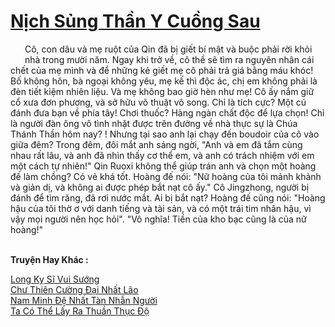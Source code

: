 <a href="https://truyentiki.com/nich-sung-than-y-cuong-sau.33660/" title="Nịch Sủng Thần Y Cuồng Sau"><h1>Nịch Sủng Thần Y Cuồng Sau</h1></a><div style="display:table"><img align="right" style="float: left; padding: 10px;" src="https://truyentiki.com/images/story/200x260/33660.jpg" alt="">Cô, con dâu và mẹ ruột của Qin đã bị giết bí mật và buộc phải rời khỏi nhà trong mười năm. Ngay khi trở về, cô thề sẽ tìm ra nguyên nhân cái chết của mẹ mình và để những kẻ giết mẹ cô phải trả giá bằng máu khóc! Bố không hôn, bà ngoại không yêu, mẹ kế thì độc ác, chị em không phải là đèn tiết kiệm nhiên liệu. Và mẹ không bao giờ hèn như mẹ! Cô ấy nắm giữ cổ xưa đơn phương, và sở hữu võ thuật vô song. Chỉ là tích cực? Một cú đánh đưa bạn về phía tây! Chơi thuốc? Hàng ngàn chất độc để lựa chọn! Chỉ là người đàn ông vô tình nhặt được trên đường về nhà thực sự là Chúa Thánh Thần hôm nay? ! Nhưng tại sao anh lại chạy đến boudoir của cô vào giữa đêm? Trong đêm, đôi mắt anh sáng ngời, "Anh và em đã tắm cùng nhau rất lâu, và anh đã nhìn thấy cơ thể em, và anh có trách nhiệm với em một cách tự nhiên!" Qin Ruoxi không thể giúp trán anh và chọn một hoàng đế làm chồng? Có vẻ khá tốt. Hoàng đế nói: "Nữ hoàng của tôi mảnh khảnh và giản dị, và không ai được phép bắt nạt cô ấy." Cô Jingzhong, người bị đánh để tìm răng, đã rơi nước mắt. Ai bị bắt nạt? Hoàng đế cũng nói: "Hoàng hậu của tôi thờ ơ với danh tiếng và tài sản, và có một trái tim nhân hậu, vì vậy mọi người nên học hỏi". "Vô nghĩa! Tiền của kho bạc cũng là của nữ hoàng!"</div><p><br><b>Truyện Hay Khác :</b></p><a href="https://truyentiki.com/long-ky-si-vui-suong.33659/" alt="Long Kỵ Sĩ Vui Sướng">Long Kỵ Sĩ Vui Sướng</a><br/><a href="https://github.com/nownovels/top500/tree/master/truyenhay/33847/" alt="Chư Thiên Cường Đại Nhất Lão">Chư Thiên Cường Đại Nhất Lão</a><br/><a href="https://github.com/nownovels/top500/tree/master/truyenhay/33911/" alt="Nam Minh Đệ Nhất Tàn Nhẫn Người">Nam Minh Đệ Nhất Tàn Nhẫn Người</a><br/><a href="https://github.com/nownovels/top500/tree/master/truyenhay/33848/" alt="Ta Có Thể Lấy Ra Thuần Thục Độ">Ta Có Thể Lấy Ra Thuần Thục Độ</a><br/>